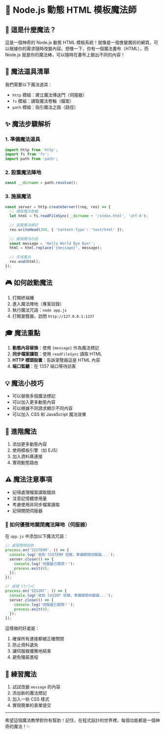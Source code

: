 # 🎨 Node.js 動態 HTML 模板魔法師

## 🌟 這是什麼魔法？

這是一個神奇的 Node.js 動態 HTML 模板系統！就像是一個會變魔術的網頁，可以根據你的需求隨時改變內容。想像一下，你有一個魔法畫布（HTML），而 Node.js 就是你的魔法棒，可以隨時在畫布上變出不同的內容！

## 🎯 魔法道具清單

我們需要以下魔法道具：
- `http` 模組：建立魔法傳送門（伺服器）
- `fs` 模組：讀取魔法卷軸（檔案）
- `path` 模組：指引魔法之路（路徑）

## ✨ 魔法步驟解析

### 1. 準備魔法道具
```javascript
import http from 'http';
import fs from 'fs';
import path from 'path';
```

### 2. 設置魔法陣地
```javascript
const __dirname = path.resolve();
```

### 3. 施展魔法
```javascript
const server = http.createServer((req, res) => {
  // 讀取魔法卷軸
  let html = fs.readFileSync(__dirname + '/index.html', 'utf-8');
  
  // 設置魔法標記
  res.writeHead(200, { 'Content-Type': 'text/html' });
  
  // 變換魔法內容
  const message = 'Hello World Bye Bye!';
  html = html.replace('{message}', message);
  
  // 完成魔法
  res.end(html);
});
```

## 🎮 如何啟動魔法

1. 打開終端機
2. 進入魔法陣地（專案目錄）
3. 執行魔法咒語：`node app.js`
4. 打開瀏覽器，訪問 `http://127.0.0.1:1337`

## 🎓 魔法重點

1. **動態內容替換**：使用 `{message}` 作為魔法標記
2. **同步檔案讀取**：使用 `readFileSync` 讀取 HTML
3. **HTTP 標頭設置**：告訴瀏覽器這是 HTML 內容
4. **端口監聽**：在 1337 端口等待訪客

## 💡 魔法小技巧

- 可以替換多個魔法標記
- 可以加入更多動態內容
- 可以根據不同請求顯示不同內容
- 可以加入 CSS 和 JavaScript 魔法效果

## 🚀 進階魔法

1. 添加更多動態內容
2. 使用模板引擎（如 EJS）
3. 加入資料庫連接
4. 實現動態路由

## ⚠️ 魔法注意事項

- 記得處理檔案讀取錯誤
- 注意記憶體使用量
- 考慮使用非同步檔案讀取
- 記得關閉伺服器

### 🚫 如何優雅地關閉魔法陣地（伺服器）

在 `app.js` 中添加以下魔法咒語：

```javascript
// 處理關閉信號
process.on('SIGTERM', () => {
  console.log('收到 SIGTERM 信號，準備關閉伺服器...');
  server.close(() => {
    console.log('伺服器已關閉！');
    process.exit(0);
  });
});

// 處理 Ctrl+C
process.on('SIGINT', () => {
  console.log('收到 SIGINT 信號，準備關閉伺服器...');
  server.close(() => {
    console.log('伺服器已關閉！');
    process.exit(0);
  });
});
```

這樣做的好處是：
1. 確保所有連接都被正確關閉
2. 防止資料遺失
3. 讓伺服器優雅地結束
4. 避免殭屍進程

## 🎯 練習魔法

1. 試試改變 `message` 的內容
2. 添加新的魔法標記
3. 加入一些 CSS 樣式
4. 實現簡單的表單提交

---

希望這個魔法教學對你有幫助！記住，在程式設計的世界裡，每個功能都是一個神奇的魔法！✨ 